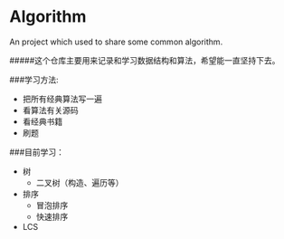 # Algorithm
An project which used to share some common algorithm.

#####这个仓库主要用来记录和学习数据结构和算法，希望能一直坚持下去。

###学习方法:
* 把所有经典算法写一遍
* 看算法有关源码
* 看经典书籍
* 刷题

###目前学习：
* 树
    * 二叉树（构造、遍历等）
* 排序
    * 冒泡排序
    * 快速排序
* LCS

